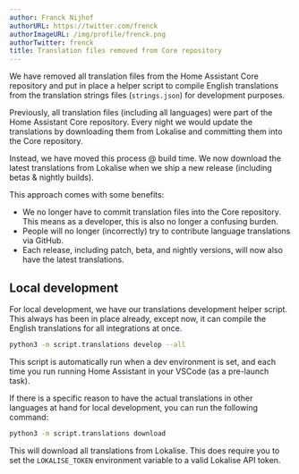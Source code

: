 ```yaml
---
author: Franck Nijhof
authorURL: https://twitter.com/frenck
authorImageURL: /img/profile/frenck.png
authorTwitter: frenck
title: Translation files removed from Core repository
---
```


We have removed all translation files from the Home Assistant Core repository
and put in place a helper script to compile English translations from the
translation strings files (`strings.json`) for development purposes.

Previously, all translation files (including all languages) were part of the
Home Assistant Core repository. Every night we would update the translations
by downloading them from Lokalise and committing them into the Core repository.

Instead, we have moved this process @ build time. We now download the latest
translations from Lokalise when we ship a new release (including betas
& nightly builds).

This approach comes with some benefits:

- We no longer have to commit translation files into the Core repository.
  This means as a developer, this is also no longer a confusing burden.
- People will no longer (incorrectly) try to contribute language
  translations via GitHub.
- Each release, including patch, beta, and nightly versions,
  will now also have the latest translations.

## Local development

For local development, we have our translations development helper script. This
always has been in place already, except now, it can compile the English
translations for all integrations at once.

```bash
python3 -m script.translations develop --all
```

This script is automatically run when a dev environment is set, and each
time you run running Home Assistant in your VSCode (as a pre-launch task).

If there is a specific reason to have the actual translations in other languages
at hand for local development, you can run the following command:

```bash
python3 -m script.translations download
```

This will download all translations from Lokalise. This does require you to
set the `LOKALISE_TOKEN` environment variable to a valid Lokalise API token.

